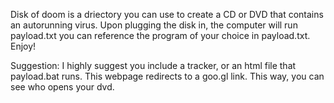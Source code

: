 Disk of doom is a driectory you can use to create a CD or DVD that contains an autorunning virus. Upon plugging the disk in, the computer will run payload.txt you can reference the program of your choice in payload.txt. Enjoy!

Suggestion:
I highly suggest you include a tracker, or an html file that payload.bat runs. This webpage redirects to a goo.gl link. This way, you can see who opens your dvd.

